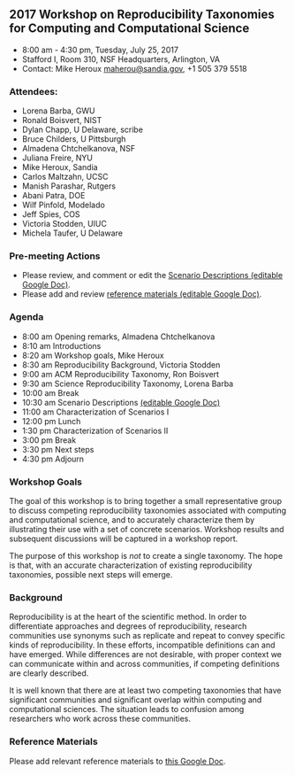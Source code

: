 ## 2017 Workshop on Reproducibility Taxonomies for Computing and Computational Science
- 8:00 am - 4:30 pm, Tuesday, July 25, 2017
- Stafford I, Room 310, NSF Headquarters, Arlington, VA
- Contact: Mike Heroux <maherou@sandia.gov>, +1 505 379 5518

### Attendees:
- Lorena Barba, GWU
- Ronald Boisvert, NIST
- Dylan Chapp, U Delaware, scribe
- Bruce Childers, U Pittsburgh
- Almadena Chtchelkanova, NSF
- Juliana Freire, NYU
- Mike Heroux, Sandia
- Carlos Maltzahn, UCSC
- Manish Parashar, Rutgers
- Abani Patra, DOE
- Wilf Pinfold, Modelado
- Jeff Spies, COS
- Victoria Stodden, UIUC
- Michela Taufer, U Delaware

### Pre-meeting Actions

- Please review, and comment or edit the [Scenario Descriptions (editable Google Doc)](https://docs.google.com/document/d/16E2_xW7QjT9MW9juSxvFwTPyBbFDJHfH7VVNC9yQmec/edit?usp=sharing).
- Please add and review [reference materials (editable Google Doc)](https://docs.google.com/document/d/1Ef_gsG0zB15m8spLvKS5EBaohwKofboiClmswFXTk1I/edit?usp=sharing).

### Agenda

-  8:00 am Opening remarks, Almadena Chtchelkanova
-  8:10 am Introductions
-  8:20 am Workshop goals, Mike Heroux
-  8:30 am Reproducibility Background, Victoria Stodden
-  9:00 am ACM Reproducibility Taxonomy, Ron Boisvert
-  9:30 am Science Reproducibility Taxonomy, Lorena Barba
- 10:00 am Break
- 10:30 am Scenario Descriptions [(editable Google Doc)](https://docs.google.com/document/d/16E2_xW7QjT9MW9juSxvFwTPyBbFDJHfH7VVNC9yQmec/edit?usp=sharing)
- 11:00 am Characterization of Scenarios I
- 12:00 pm Lunch
-  1:30 pm Characterization of Scenarios II
-  3:00 pm Break
-  3:30 pm Next steps
-  4:30 pm Adjourn

### Workshop Goals
The goal of this workshop is to bring together a small representative group to discuss competing reproducibility taxonomies associated with computing and computational science, and to accurately characterize them by illustrating their use with a set of concrete scenarios.  Workshop results and subsequent discussions will be captured in a workshop report.  

The purpose of this workshop is *not* to create a single taxonomy.  The hope is that, with an accurate characterization of existing reproducibility taxonomies, possible next steps will emerge.


### Background
Reproducibility is at the heart of the scientific method.  In order to differentiate approaches and degrees of reproducibility, research communities use synonyms such as replicate and repeat to convey specific kinds of reproducibility.  In these efforts, incompatible definitions can and have emerged.  While differences are not desirable, with proper context we can communicate within and across communities, if competing definitions are clearly described.

It is well known that there are at least two competing taxonomies that have significant communities and significant overlap within computing and computational sciences.  The situation leads to confusion among researchers who work across these communities.

### Reference Materials
Please add relevant reference materials to [this Google Doc](https://docs.google.com/document/d/1Ef_gsG0zB15m8spLvKS5EBaohwKofboiClmswFXTk1I/edit?usp=sharing).
